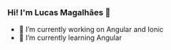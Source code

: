 ### Hi! I'm Lucas Magalhães 👋

- 🔭 I’m currently working on Angular and Ionic
- 🌱 I’m currently learning Angular
